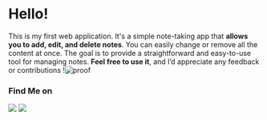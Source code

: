 # Hello!
This is my first web application. It's a simple note-taking app that **allows you to add, edit, and delete notes**. You can easily change or remove all the content at once.
The goal is to provide a straightforward and easy-to-use tool for managing notes.
**Feel free to use it**, and I’d appreciate any feedback or contributions
!![proof](https://github.com/user-attachments/assets/bd6b79a2-3c71-4cfe-8097-b8bbe668e068)

### Find Me on
  <a href="https://linktr.ee/Mass4cre_P0int" target="_blank"><img src="https://img.shields.io/badge/Socials-grey?style=for-the-badge&logo=linktree"></a>
  <a href="https://github.com/ruaorj" target="_blank"><img src="https://img.shields.io/badge/Github-blue?style=for-the-badge&logo=github"></a>
